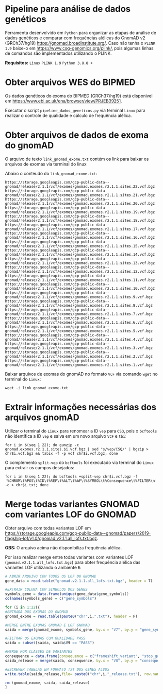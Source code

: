 # Pipeline para análise de dados genéticos

Ferramenta desenvolvido em `Python` para organizar as etapas de análise de dados genéticos e comparar com frequências alélicas do GnomAD v2 (GRCh37/hg19) https://gnomad.broadinstitute.org/. Caso não tenha o `PLINK 1.9` baixe-o em https://www.cog-genomics.org/plink/, pois algumas linhas de comandos são implementados utilizando o PLINK.

**Requisitos:**
`Linux`
`PLINK 1.9`
`Python 3.8.8 +`

# Obter arquivos WES do BIPMED

Os dados genéticos do exoma do BIPMED (GRCh37/hg19) está disponivel em https://www.ebi.ac.uk/ena/browser/view/PRJEB39251.

Executar o script `pipeline_dados_geneticos.py` via terminal `Linux` para realizar o controle de qualidade e cálculo de frequência alélica.

# Obter arquivos de dados de exoma do gnomAD

O arquivo de texto `link_gnomad_exome.txt` contém os link para baixar os arquivos de exomas via terminal do linux

Abaixo o conteudo do `link_gnomad_exome.txt`:

```
https://storage.googleapis.com/gcp-public-data--gnomad/release/2.1.1/vcf/exomes/gnomad.exomes.r2.1.1.sites.22.vcf.bgz
https://storage.googleapis.com/gcp-public-data--gnomad/release/2.1.1/vcf/exomes/gnomad.exomes.r2.1.1.sites.21.vcf.bgz
https://storage.googleapis.com/gcp-public-data--gnomad/release/2.1.1/vcf/exomes/gnomad.exomes.r2.1.1.sites.20.vcf.bgz
https://storage.googleapis.com/gcp-public-data--gnomad/release/2.1.1/vcf/exomes/gnomad.exomes.r2.1.1.sites.19.vcf.bgz
https://storage.googleapis.com/gcp-public-data--gnomad/release/2.1.1/vcf/exomes/gnomad.exomes.r2.1.1.sites.18.vcf.bgz
https://storage.googleapis.com/gcp-public-data--gnomad/release/2.1.1/vcf/exomes/gnomad.exomes.r2.1.1.sites.17.vcf.bgz
https://storage.googleapis.com/gcp-public-data--gnomad/release/2.1.1/vcf/exomes/gnomad.exomes.r2.1.1.sites.16.vcf.bgz
https://storage.googleapis.com/gcp-public-data--gnomad/release/2.1.1/vcf/exomes/gnomad.exomes.r2.1.1.sites.15.vcf.bgz
https://storage.googleapis.com/gcp-public-data--gnomad/release/2.1.1/vcf/exomes/gnomad.exomes.r2.1.1.sites.14.vcf.bgz
https://storage.googleapis.com/gcp-public-data--gnomad/release/2.1.1/vcf/exomes/gnomad.exomes.r2.1.1.sites.13.vcf.bgz
https://storage.googleapis.com/gcp-public-data--gnomad/release/2.1.1/vcf/exomes/gnomad.exomes.r2.1.1.sites.12.vcf.bgz
https://storage.googleapis.com/gcp-public-data--gnomad/release/2.1.1/vcf/exomes/gnomad.exomes.r2.1.1.sites.11.vcf.bgz
https://storage.googleapis.com/gcp-public-data--gnomad/release/2.1.1/vcf/exomes/gnomad.exomes.r2.1.1.sites.10.vcf.bgz
https://storage.googleapis.com/gcp-public-data--gnomad/release/2.1.1/vcf/exomes/gnomad.exomes.r2.1.1.sites.9.vcf.bgz
https://storage.googleapis.com/gcp-public-data--gnomad/release/2.1.1/vcf/exomes/gnomad.exomes.r2.1.1.sites.8.vcf.bgz
https://storage.googleapis.com/gcp-public-data--gnomad/release/2.1.1/vcf/exomes/gnomad.exomes.r2.1.1.sites.7.vcf.bgz
https://storage.googleapis.com/gcp-public-data--gnomad/release/2.1.1/vcf/exomes/gnomad.exomes.r2.1.1.sites.6.vcf.bgz
https://storage.googleapis.com/gcp-public-data--gnomad/release/2.1.1/vcf/exomes/gnomad.exomes.r2.1.1.sites.5.vcf.bgz
https://storage.googleapis.com/gcp-public-data--gnomad/release/2.1.1/vcf/exomes/gnomad.exomes.r2.1.1.sites.4.vcf.bgz
https://storage.googleapis.com/gcp-public-data--gnomad/release/2.1.1/vcf/exomes/gnomad.exomes.r2.1.1.sites.3.vcf.bgz
https://storage.googleapis.com/gcp-public-data--gnomad/release/2.1.1/vcf/exomes/gnomad.exomes.r2.1.1.sites.2.vcf.bgz
https://storage.googleapis.com/gcp-public-data--gnomad/release/2.1.1/vcf/exomes/gnomad.exomes.r2.1.1.sites.1.vcf.bgz
```

Baixar arquivos de exomas do gnomAD no formato `VCF` via comando `wget` no terminal do `Linux`:

```
wget -i link_gnomad_exome.txt
```

# Extrair informações necessárias dos arquivos gnomAD

Utilizar o terminal do `Linux` para renomear a ID `vep` para `CSQ`, pois o `bcftools` não identifica a ID `vep` e salva em um novo arquivo `VCF` e `tbi`:

```
for i in $(seq 1 22); do gunzip -c gnomad.exomes.r2.1.1.sites.$i.vcf.bgz | sed "s/vep/CSQ/" | bgzip > chr$i.vcf.bgz && tabix -f -p vcf chr$i.vcf.bgz; done
```

O complemento `split-vep` do `bcftools` foi executado via terminal do `Linux` para extrair os campos desejados:

```
for i in $(seq 1 22); do bcftools +split-vep chr$i.vcf.bgz -f '%CHROM\t%POS\t%ID\t%REF\t%ALT\t%AF\t%SYMBOL\t%Consequence\t%FILTER\n' -d > chr$i.txt; done
```
# Merge todas variantes GNOMAD com variantes LOF do GNOMAD

Obter arquivo com todas variantes LOF em https://storage.googleapis.com/gcp-public-data--gnomad/papers/2019-flagship-lof/v1.0/gnomad.v2.1.1.all_lofs.txt.bgz.

**OBS:** O arquivo acima não disponibiliza frequência alélica.

Por isso realizar merge entre todas variantes com variantes LOF (`gnomad.v2.1.1.all_lofs.txt.bgz`) para obter frequência alélica das variantes LOF utilizando o ambiente `R`:

```r
# ABRIR ARQUIVO COM TODOS OS LOF DO GNOMAD
gene_data = read.table("gnomad.v2.1.1.all_lofs.txt.bgz", header = T)

#EXTRAIR COLUNA COM SIMBOLOS DOS GENES
symbols_gene = data.frame(unique(gene_data$gene_symbols))
colnames(symbols_gene) = c("gene_symbols")

for (i in 1:22){
#ENTRADA DOS EXOMAS DO GNOMAD
gnomad_exome = read.table(paste0("chr",i,".txt"), header = F)

#MERGE ENTRE EXOMAS GNOMAD E LOF GNOMAD
saida = merge(gnomad_exome, symbols_gene, by.x = "V7", by.y = "gene_symbols")

#FILTRAR OS EXOMAS COM QUALIDADE PASS
saida = subset(saida, saida$V9 == "PASS")

#MERGE POR CLASSES DE VARIANTES
consequence = data.frame(consequence = c("frameshift_variant", "stop_gained", "splice_donor_variant", "splice_acceptor_variant"))
saida_release = merge(saida, consequence, by.x = "V8", by.y = "consequence")

#ESCREVER TABELAS EM FORMATO TXT DOS GENES ALVOS
write.table(saida_release,file= paste0("chr",i,"_release.txt"), row.names = F, col.names = F)

rm (gnomad_exome, saida, saida_release)
}
```

